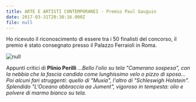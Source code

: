```yaml
---
title: ARTE E ARTISTI CONTEMPORANEI - Premio Paul Gauguin
date: 2017-03-31T20:38:16.000Z
file: null
---
```

Ho ricevuto il riconoscimento di essere tra i 50 finalisti del concorso, il premio è stato consegnato presso il Palazzo Ferraioli in Roma.

<!--more-->

![null](/uploads/IMG-9581.JPG)

Appunti critici di **Plinio Perilli** ...*Bello
l'olio su tela "Camerano sospesa", con la nebbia che la fascia
candida come lunghissimo velo o pizzo di sposa... Poi alcuni fari struggenti:
quello di "Muxia", l'altro di "Schleswigh Holstein".
Splendido "L'Oceano abbraccia aa Jument", vigoroso in tempesta: olio
e polvere di marmo bianco su tela.*
